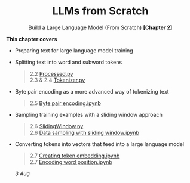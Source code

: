 <div align='center'>
  
# LLMs from Scratch
Build a Large Language Model (From Scratch)  **[Chapter 2]**
</div>


**This chapter covers**

* Preparing text for large language model training
* Splitting text into word and subword tokens
  > 2.2 [Processed.py](https://github.com/zeyadusf/LLMs-from-Scratch/blob/main/ch02-Working%20with%20Text%20Data/Processed.py)<br>
  > 2.3 & 2.4 [Tokenizer.py](https://github.com/zeyadusf/LLMs-from-Scratch/blob/main/ch02-Working%20with%20Text%20Data/Tokenizer.py)<br>
* Byte pair encoding as a more advanced way of tokenizing text
  > 2.5 [Byte pair encoding.ipynb](https://github.com/zeyadusf/LLMs-from-Scratch/blob/main/ch02-Working%20with%20Text%20Data/Byte%20pair%20encoding.ipynb)<br>
* Sampling training examples with a sliding window approach
  > 2.6 [SlidingWindow.py](https://github.com/zeyadusf/LLMs-from-Scratch/blob/main/ch02-Working%20with%20Text%20Data/slidingWindow.py)<br>
  > 2.6 [Data sampling with sliding window.ipynb](https://github.com/zeyadusf/LLMs-from-Scratch/blob/main/ch02-Working%20with%20Text%20Data/Data%20sampling%20with%20sliding%20window.ipynb)<br>
* Converting tokens into vectors that feed into a large language model
  > 2.7 [Creating token embedding.ipynb](https://github.com/zeyadusf/LLMs-from-Scratch/blob/main/ch02-Working%20with%20Text%20Data/Creating%20token%20embedding.ipynb)<br>
  > 2.7 [Encoding word position.ipynb](https://github.com/zeyadusf/LLMs-from-Scratch/blob/main/ch02-Working%20with%20Text%20Data/Encoding%20word%20position.ipynb)<br>

  _3 Aug_
